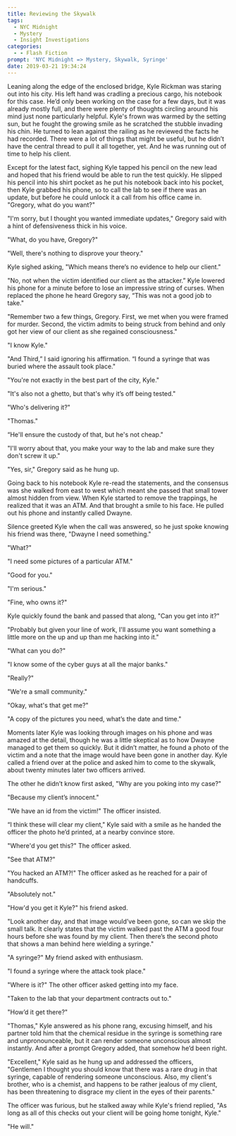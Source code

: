 ```yaml
---
title: Reviewing the Skywalk
tags:
  - NYC Midnight
  - Mystery
  - Insight Investigations
categories:
  - - Flash Fiction
prompt: 'NYC Midnight => Mystery, Skywalk, Syringe'
date: 2019-03-21 19:34:24
---
```


Leaning along the edge of the enclosed bridge, Kyle Rickman was staring out into his city.  His left hand was cradling a precious cargo, his notebook for this case.  He’d only been working on the case for a few days, but it was already mostly full, and there were plenty of thoughts circling around his mind just none particularly helpful.  Kyle's frown was warmed by the setting sun, but he fought the growing smile as he scratched the stubble invading his chin.  He turned to lean against the railing as he reviewed the facts he had recorded.  There were a lot of things that might be useful, but he didn’t have the central thread to pull it all together, yet.  And he was running out of time to help his client.

Except for the latest fact, sighing Kyle tapped his pencil on the new lead and hoped that his friend would be able to run the test quickly.  He slipped his pencil into his shirt pocket as he put his notebook back into his pocket, then Kyle grabbed his phone, so to call the lab to see if there was an update, but before he could unlock it a call from his office came in.<!-- more --> "Gregory, what do you want?"

"I'm sorry, but I thought you wanted immediate updates," Gregory said with a hint of defensiveness thick in his voice.

"What, do you have, Gregory?"

"Well, there's nothing to disprove your theory."

Kyle sighed asking, "Which means there’s no evidence to help our client."

"No, not when the victim identified our client as the attacker.”  Kyle lowered his phone for a minute before to lose an impressive string of curses.  When replaced the phone he heard Gregory say, “This was not a good job to take."

"Remember two a few things, Gregory.  First, we met when you were framed for murder.  Second, the victim admits to being struck from behind and only got her view of our client as she regained consciousness."

"I know Kyle."

"And Third,” I said ignoring his affirmation.  “I found a syringe that was buried where the assault took place."

"You're not exactly in the best part of the city, Kyle."

"It's also not a ghetto, but that's why it’s off being tested."

"Who's delivering it?"

"Thomas."

“He'll ensure the custody of that, but he's not cheap."

"I'll worry about that, you make your way to the lab and make sure they don't screw it up."

"Yes, sir," Gregory said as he hung up.

Going back to his notebook Kyle re-read the statements, and the consensus was she walked from east to west which meant she passed that small tower almost hidden from view.  When Kyle started to remove the trappings, he realized that it was an ATM.  And that brought a smile to his face.  He pulled out his phone and instantly called Dwayne.

Silence greeted Kyle when the call was answered, so he just spoke knowing his friend was there, "Dwayne I need something."

"What?"

"I need some pictures of a particular ATM."

"Good for you."

"I'm serious."

"Fine, who owns it?"

Kyle quickly found the bank and passed that along, "Can you get into it?"

"Probably but given your line of work, I'll assume you want something a little more on the up and up than me hacking into it."

"What can you do?"

"I know some of the cyber guys at all the major banks."

"Really?"

"We're a small community."

"Okay, what's that get me?"

"A copy of the pictures you need, what’s the date and time."

Moments later Kyle was looking through images on his phone and was amazed at the detail, though he was a little skeptical as to how Dwayne managed to get them so quickly.  But it didn’t matter, he found a photo of the victim and a note that the image would have been gone in another day.  Kyle called a friend over at the police and asked him to come to the skywalk, about twenty minutes later two officers arrived.

The other he didn’t know first asked, "Why are you poking into my case?"

"Because my client’s innocent."

"We have an id from the victim!"  The officer insisted.

“I think these will clear my client," Kyle said with a smile as he handed the officer the photo he’d printed, at a nearby convince store.

"Where'd you get this?" The officer asked.

"See that ATM?"

"You hacked an ATM?!" The officer asked as he reached for a pair of handcuffs.

"Absolutely not."

"How'd you get it Kyle?" his friend asked.

"Look another day, and that image would’ve been gone, so can we skip the small talk.  It clearly states that the victim walked past the ATM a good four hours before she was found by my client.  Then there’s the second photo that shows a man behind here wielding a syringe."

"A syringe?"  My friend asked with enthusiasm.

"I found a syringe where the attack took place."

"Where is it?"  The other officer asked getting into my face.

"Taken to the lab that your department contracts out to."

"How’d it get there?"

"Thomas," Kyle answered as his phone rang, excusing himself, and his partner told him that the chemical residue in the syringe is something rare and unpronounceable, but it can render someone unconscious almost instantly.  And after a prompt Gregory added, that somehow he’d been right.

"Excellent," Kyle said as he hung up and addressed the officers, "Gentlemen I thought you should know that there was a rare drug in that syringe, capable of rendering someone unconscious.  Also, my client's brother, who is a chemist, and happens to be rather jealous of my client, has been threatening to disgrace my client in the eyes of their parents."

The officer was furious, but he stalked away while Kyle's friend replied, "As long as all of this checks out your client will be going home tonight, Kyle."

"He will."